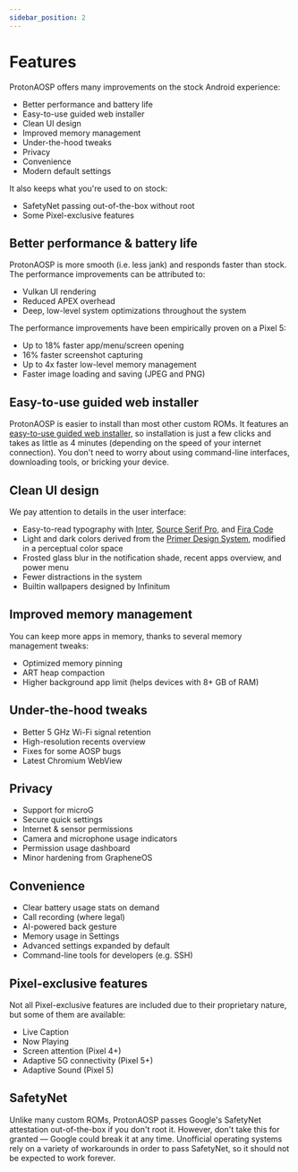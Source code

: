 ```yaml
---
sidebar_position: 2
---
```


# Features

ProtonAOSP offers many improvements on the stock Android experience:

- Better performance and battery life
- Easy-to-use guided web installer
- Clean UI design
- Improved memory management
- Under-the-hood tweaks
- Privacy
- Convenience
- Modern default settings

It also keeps what you're used to on stock:

- SafetyNet passing out-of-the-box without root
- Some Pixel-exclusive features

## Better performance & battery life

ProtonAOSP is more smooth (i.e. less jank) and responds faster than stock. The performance improvements can be attributed to:

- Vulkan UI rendering
- Reduced APEX overhead
- Deep, low-level system optimizations throughout the system

The performance improvements have been empirically proven on a Pixel 5:

- Up to 18% faster app/menu/screen opening
- 16% faster screenshot capturing
- Up to 4x faster low-level memory management
- Faster image loading and saving (JPEG and PNG)

## Easy-to-use guided web installer

ProtonAOSP is easier to install than most other custom ROMs. It features an [easy-to-use guided web installer](/install/web), so installation is just a few clicks and takes as little as 4 minutes (depending on the speed of your internet connection). You don't need to worry about using command-line interfaces, downloading tools, or bricking your device.

## Clean UI design

We pay attention to details in the user interface:

- Easy-to-read typography with [Inter](https://rsms.me/inter/), [Source Serif Pro](https://github.com/adobe-fonts/source-serif), and [Fira Code](https://github.com/tonsky/FiraCode)
- Light and dark colors derived from the [Primer Design System](https://primer.style/), modified in a perceptual color space
- Frosted glass blur in the notification shade, recent apps overview, and power menu
- Fewer distractions in the system
- Builtin wallpapers designed by Infinitum

## Improved memory management

You can keep more apps in memory, thanks to several memory management tweaks:

- Optimized memory pinning
- ART heap compaction
- Higher background app limit (helps devices with 8+ GB of RAM)

## Under-the-hood tweaks

- Better 5 GHz Wi-Fi signal retention
- High-resolution recents overview
- Fixes for some AOSP bugs
- Latest Chromium WebView

## Privacy

- Support for microG
- Secure quick settings
- Internet & sensor permissions
- Camera and microphone usage indicators
- Permission usage dashboard
- Minor hardening from GrapheneOS

## Convenience

- Clear battery usage stats on demand
- Call recording (where legal)
- AI-powered back gesture
- Memory usage in Settings
- Advanced settings expanded by default
- Command-line tools for developers (e.g. SSH)

## Pixel-exclusive features

Not all Pixel-exclusive features are included due to their proprietary nature, but some of them are available:

- Live Caption
- Now Playing
- Screen attention (Pixel 4+)
- Adaptive 5G connectivity (Pixel 5+)
- Adaptive Sound (Pixel 5)

## SafetyNet

Unlike many custom ROMs, ProtonAOSP passes Google's SafetyNet attestation out-of-the-box if you don't root it. However, don't take this for granted — Google could break it at any time. Unofficial operating systems rely on a variety of workarounds in order to pass SafetyNet, so it should not be expected to work forever.
